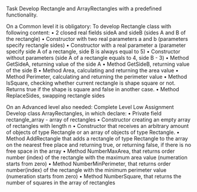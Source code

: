 Task
Develop Rectangle and ArrayRectangles with a predefined functionality.

On a Common level it is obligatory:
To develop Rectangle class with following content:
• 2 closed real fields sideA and sideB (sides А and В of the rectangle)
• Constructor with two real parameters a and b (parameters specify rectangle
sides)
• Constructor with a real parameter a (parameter specify side А of a rectangle,
side B is always equal to 5)
• Constructor without parameters (side А of a rectangle equals to 4, side В - 3)
• Method GetSideA, returning value of the side А
• Method GetSideВ, returning value of the side В
• Method Area, calculating and returning the area value
• Method Perimeter, calculating and returning the perimeter value
• Method IsSquare, checking whether current rectangle is shape square or not.
Returns true if the shape is square and false in another case.
• Method ReplaceSides, swapping rectangle sides

On an Advanced level also needed:
Complete Level Low Assignment
Develop class ArrayRectangles, in which declare:
• Private field rectangle_array - array of rectangles
• Constructor creating an empty array of rectangles with length n
• Constructor that receives an arbitrary amount of objects of type Rectangle or
an array of objects of type Rectangle.
• Method AddRectangle that adds a rectangle of type Rectangle to the array
on the nearest free place and returning true, or returning false, if there is no
free space in the array
• Method NumberMaxArea, that returns order number (index) of the rectangle
with the maximum area value (numeration starts from zero)
• Method NumberMinPerimeter, that returns order number(index) of the
rectangle with the minimum perimeter value (numeration starts from zero)
• Method NumberSquare, that returns the number of squares in the array of
rectangles